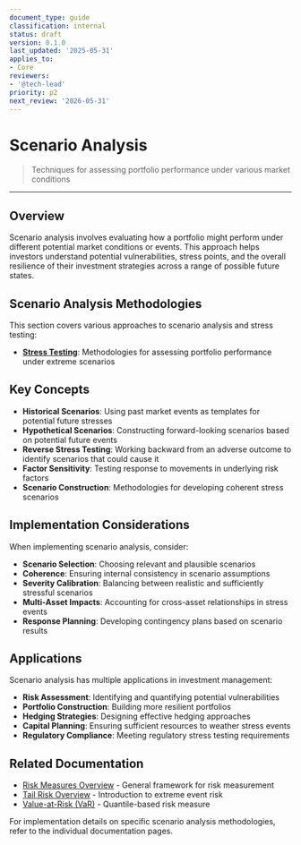 ```yaml
---
document_type: guide
classification: internal
status: draft
version: 0.1.0
last_updated: '2025-05-31'
applies_to:
- Core
reviewers:
- '@tech-lead'
priority: p2
next_review: '2026-05-31'
---
```


# Scenario Analysis

> Techniques for assessing portfolio performance under various market conditions

---

## Overview

Scenario analysis involves evaluating how a portfolio might perform under different potential market conditions or events. This approach helps investors understand potential vulnerabilities, stress points, and the overall resilience of their investment strategies across a range of possible future states.

## Scenario Analysis Methodologies

This section covers various approaches to scenario analysis and stress testing:

* **[Stress Testing](./stress-testing.md)**: Methodologies for assessing portfolio performance under extreme scenarios

## Key Concepts

* **Historical Scenarios**: Using past market events as templates for potential future stresses
* **Hypothetical Scenarios**: Constructing forward-looking scenarios based on potential future events
* **Reverse Stress Testing**: Working backward from an adverse outcome to identify scenarios that could cause it
* **Factor Sensitivity**: Testing response to movements in underlying risk factors
* **Scenario Construction**: Methodologies for developing coherent stress scenarios

## Implementation Considerations

When implementing scenario analysis, consider:

* **Scenario Selection**: Choosing relevant and plausible scenarios
* **Coherence**: Ensuring internal consistency in scenario assumptions
* **Severity Calibration**: Balancing between realistic and sufficiently stressful scenarios
* **Multi-Asset Impacts**: Accounting for cross-asset relationships in stress events
* **Response Planning**: Developing contingency plans based on scenario results

## Applications

Scenario analysis has multiple applications in investment management:

* **Risk Assessment**: Identifying and quantifying potential vulnerabilities
* **Portfolio Construction**: Building more resilient portfolios
* **Hedging Strategies**: Designing effective hedging approaches
* **Capital Planning**: Ensuring sufficient resources to weather stress events
* **Regulatory Compliance**: Meeting regulatory stress testing requirements

## Related Documentation

* [Risk Measures Overview](../risk-measures/risk-measures-overview.md) - General framework for risk measurement
* [Tail Risk Overview](../tail-risk/tail-risk-overview.md) - Introduction to extreme event risk
* [Value-at-Risk (VaR)](../tail-risk/value-at-risk.md) - Quantile-based risk measure

For implementation details on specific scenario analysis methodologies, refer to the individual documentation pages.